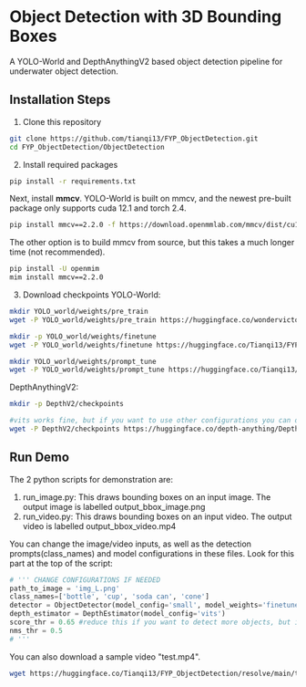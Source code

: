 # Object Detection with 3D Bounding Boxes
A YOLO-World and DepthAnythingV2 based object detection pipeline for underwater object detection. 

## Installation Steps
1. Clone this repository
```bash
git clone https://github.com/tianqi13/FYP_ObjectDetection.git
cd FYP_ObjectDetection/ObjectDetection
```
2. Install required packages 
```bash
pip install -r requirements.txt
```
Next, install **mmcv**. YOLO-World is built on mmcv, and the newest pre-built package only supports cuda 12.1 and torch 2.4.

```bash
pip install mmcv==2.2.0 -f https://download.openmmlab.com/mmcv/dist/cu121/torch2.4/index.html
```

The other option is to build mmcv from source, but this takes a much longer time (not recommended).
```bash
pip install -U openmim
mim install mmcv==2.2.0
```

3. Download checkpoints
YOLO-World:
```bash
mkdir YOLO_world/weights/pre_train
wget -P YOLO_world/weights/pre_train https://huggingface.co/wondervictor/YOLO-World-V2.1/resolve/main/l_stage2-b3e3dc3f.pth

mkdir -p YOLO_world/weights/finetune
wget -P YOLO_world/weights/finetune https://huggingface.co/Tianqi13/FYP_ObjectDetection/resolve/main/l_finetune.pth

mkdir YOLO_world/weights/prompt_tune
wget -P YOLO_world/weights/prompt_tune https://huggingface.co/Tianqi13/FYP_ObjectDetection/resolve/main/l_prompt_tuned.pth
```

DepthAnythingV2:
```bash
mkdir -p DepthV2/checkpoints

#vits works fine, but if you want to use other configurations you can download all the weights
wget -P DepthV2/checkpoints https://huggingface.co/depth-anything/Depth-Anything-V2-Small/resolve/main/depth_anything_v2_vits.pth 
```

## Run Demo 
The 2 python scripts for demonstration are: 
1. run_image.py: This draws bounding boxes on an input image. The output image is labelled output_bbox_image.png
2. run_video.py: This draws bounding boxes on an input video. The output video is labelled output_bbox_video.mp4

You can change the image/video inputs, as well as the detection prompts(class_names) and model configurations in these files. Look for this part at the top of the script:

```python
# ''' CHANGE CONFIGURATIONS IF NEEDED
path_to_image = 'img_L.png'
class_names=['bottle', 'cup', 'soda can', 'cone']
detector = ObjectDetector(model_config='small', model_weights='finetuned', class_names=class_names)   
depth_estimator = DepthEstimator(model_config='vits')    
score_thr = 0.65 #reduce this if you want to detect more objects, but it will also increase false positives
nms_thr = 0.5                                              
# '''
```

You can also download a sample video "test.mp4". 
```bash
wget https://huggingface.co/Tianqi13/FYP_ObjectDetection/resolve/main/test.mp4
```
